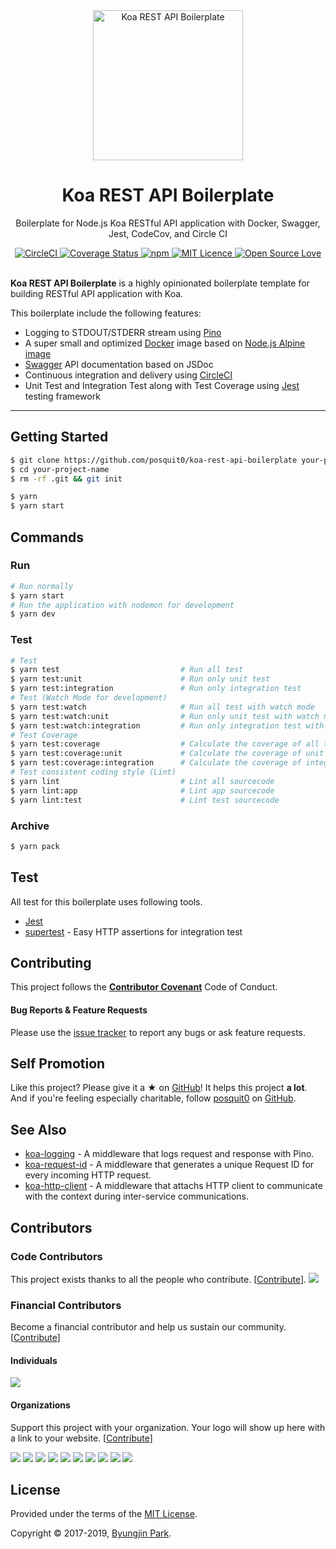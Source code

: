 <div align="center">
  <a href="https://github.com/posquit0/koa-rest-api-boilerplate" title="Koa REST API Boilerplate">
    <img alt="Koa REST API Boilerplate" src="http://crocodillon.com/images/blog/2015/asynchronous-callbacks-in-koa--twitter.png" width="240px" />
  </a>
  <br />
  <h1>Koa REST API Boilerplate</h1>
</div>

<p align="center">
  Boilerplate for Node.js Koa RESTful API application with Docker, Swagger, Jest, CodeCov, and Circle CI
</p>

<div align="center">
  <a href="https://circleci.com/gh/posquit0/koa-rest-api-boilerplate">
    <img alt="CircleCI" src="https://circleci.com/gh/posquit0/koa-rest-api-boilerplate.svg?style=shield" />
  </a>
  <a href="https://codecov.io/gh/posquit0/koa-rest-api-boilerplate">
    <img alt="Coverage Status" src="https://codecov.io/gh/posquit0/koa-rest-api-boilerplate/branch/master/graph/badge.svg" />
  </a>
  <a href="https://david-dm.org/posquit0/koa-rest-api-boilerplate">
    <img alt="npm" src="https://img.shields.io/david/posquit0/koa-rest-api-boilerplate.svg?style=flat-square" />
  </a>
  <a href="https://opensource.org/licenses/mit-license.php">
    <img alt="MIT Licence" src="https://badges.frapsoft.com/os/mit/mit.svg?v=103" />
  </a>
  <a href="https://github.com/ellerbrock/open-source-badge/">
    <img alt="Open Source Love" src="https://badges.frapsoft.com/os/v1/open-source.svg?v=103" />
  </a>
</div>

<br />

**Koa REST API Boilerplate** is a highly opinionated boilerplate template for building RESTful API application with Koa.

This boilerplate include the following features:

- Logging to STDOUT/STDERR stream using [Pino](http://getpino.io/)
- A super small and optimized [Docker](https://www.docker.com/) image based on [Node.js Alpine image](https://hub.docker.com/_/node/)
- [Swagger](https://swagger.io/) API documentation based on JSDoc
- Continuous integration and delivery using [CircleCI](https://circleci.com/)
- Unit Test and Integration Test along with Test Coverage using [Jest](https://facebook.github.io/jest/) testing framework

---


## Getting Started

```zsh
$ git clone https://github.com/posquit0/koa-rest-api-boilerplate your-project-name
$ cd your-project-name
$ rm -rf .git && git init
```

```zsh
$ yarn
$ yarn start
```


## Commands

### Run

```zsh
# Run normally
$ yarn start
# Run the application with nodemon for development
$ yarn dev
```

### Test

```zsh
# Test
$ yarn test                           # Run all test
$ yarn test:unit                      # Run only unit test
$ yarn test:integration               # Run only integration test
# Test (Watch Mode for development)
$ yarn test:watch                     # Run all test with watch mode
$ yarn test:watch:unit                # Run only unit test with watch mode
$ yarn test:watch:integration         # Run only integration test with watch mode
# Test Coverage
$ yarn test:coverage                  # Calculate the coverage of all test
$ yarn test:coverage:unit             # Calculate the coverage of unit test
$ yarn test:coverage:integration      # Calculate the coverage of integration test
# Test consistent coding style (Lint)
$ yarn lint                           # Lint all sourcecode
$ yarn lint:app                       # Lint app sourcecode
$ yarn lint:test                      # Lint test sourcecode
```

### Archive

```zsh
$ yarn pack
```


## Test

All test for this boilerplate uses following tools.

- [Jest](https://github.com/facebook/jest)
- [supertest](https://github.com/visionmedia/supertest) - Easy HTTP assertions for integration test


## Contributing

This project follows the [**Contributor Covenant**](http://contributor-covenant.org/version/1/4/) Code of Conduct.

#### Bug Reports & Feature Requests

Please use the [issue tracker](https://github.com/posquit0/koa-rest-api-boilerplate/issues) to report any bugs or ask feature requests.


## Self Promotion

Like this project? Please give it a ★  on [GitHub](https://github.com/posquit0/awesome-engineer-onboarding)! It helps this project **a lot**.
And if you're feeling especially charitable, follow [posquit0](https://posquit0.com) on [GitHub](https://github.com/posquit0).


## See Also

- [koa-logging](https://github.com/kasa-network/koa-logging) - A middleware that logs request and response with Pino.
- [koa-request-id](https://github.com/kasa-network/koa-request-id) - A middleware that generates a unique Request ID for every incoming HTTP request.
- [koa-http-client](https://github.com/kasa-network/koa-http-client) - A middleware that attachs HTTP client to communicate with the context during inter-service communications.


## Contributors

### Code Contributors

This project exists thanks to all the people who contribute. [[Contribute](CONTRIBUTING.md)].
<a href="https://github.com/posquit0/koa-rest-api-boilerplate/graphs/contributors"><img src="https://opencollective.com/koa-rest-api-boilerplate/contributors.svg?width=890&button=false" /></a>

### Financial Contributors

Become a financial contributor and help us sustain our community. [[Contribute](https://opencollective.com/koa-rest-api-boilerplate/contribute)]

#### Individuals

<a href="https://opencollective.com/koa-rest-api-boilerplate"><img src="https://opencollective.com/koa-rest-api-boilerplate/individuals.svg?width=890"></a>

#### Organizations

Support this project with your organization. Your logo will show up here with a link to your website. [[Contribute](https://opencollective.com/koa-rest-api-boilerplate/contribute)]

<a href="https://opencollective.com/koa-rest-api-boilerplate/organization/0/website"><img src="https://opencollective.com/koa-rest-api-boilerplate/organization/0/avatar.svg"></a>
<a href="https://opencollective.com/koa-rest-api-boilerplate/organization/1/website"><img src="https://opencollective.com/koa-rest-api-boilerplate/organization/1/avatar.svg"></a>
<a href="https://opencollective.com/koa-rest-api-boilerplate/organization/2/website"><img src="https://opencollective.com/koa-rest-api-boilerplate/organization/2/avatar.svg"></a>
<a href="https://opencollective.com/koa-rest-api-boilerplate/organization/3/website"><img src="https://opencollective.com/koa-rest-api-boilerplate/organization/3/avatar.svg"></a>
<a href="https://opencollective.com/koa-rest-api-boilerplate/organization/4/website"><img src="https://opencollective.com/koa-rest-api-boilerplate/organization/4/avatar.svg"></a>
<a href="https://opencollective.com/koa-rest-api-boilerplate/organization/5/website"><img src="https://opencollective.com/koa-rest-api-boilerplate/organization/5/avatar.svg"></a>
<a href="https://opencollective.com/koa-rest-api-boilerplate/organization/6/website"><img src="https://opencollective.com/koa-rest-api-boilerplate/organization/6/avatar.svg"></a>
<a href="https://opencollective.com/koa-rest-api-boilerplate/organization/7/website"><img src="https://opencollective.com/koa-rest-api-boilerplate/organization/7/avatar.svg"></a>
<a href="https://opencollective.com/koa-rest-api-boilerplate/organization/8/website"><img src="https://opencollective.com/koa-rest-api-boilerplate/organization/8/avatar.svg"></a>
<a href="https://opencollective.com/koa-rest-api-boilerplate/organization/9/website"><img src="https://opencollective.com/koa-rest-api-boilerplate/organization/9/avatar.svg"></a>

## License

Provided under the terms of the [MIT License](https://github.com/posquit0/koa-rest-api-boilerplate/blob/master/LICENSE).

Copyright © 2017-2019, [Byungjin Park](http://www.posquit0.com).
